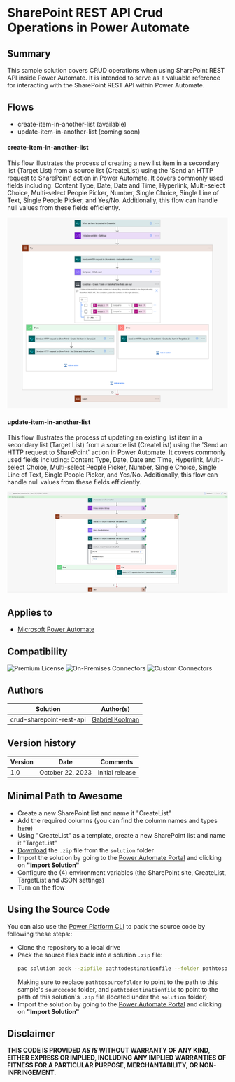 # SharePoint REST API Crud Operations in Power Automate

## Summary

This sample solution covers CRUD operations when using SharePoint REST API inside Power Automate. It is intended to serve as a valuable reference for interacting with the SharePoint REST API within Power Automate.

## Flows

* create-item-in-another-list (available)
* update-item-in-another-list (coming soon)

#### create-item-in-another-list
This flow illustrates the process of creating a new list item in a secondary list (Target List) from a source list (CreateList) using the 'Send an HTTP request to SharePoint' action in Power Automate. It covers commonly used fields including: Content Type, Date, Date and Time, Hyperlink, Multi-select Choice, Multi-select People Picker, Number, Single Choice, Single Line of Text, Single People Picker, and Yes/No. Additionally, this flow can handle null values from these fields efficiently.

![preview01](assets/preview01.png)

#### update-item-in-another-list 
This flow illustrates the process of updating an existing list item in a secondary list (Target List) from a source list (CreateList) using the 'Send an HTTP request to SharePoint' action in Power Automate. It covers commonly used fields including: Content Type, Date, Date and Time, Hyperlink, Multi-select Choice, Multi-select People Picker, Number, Single Choice, Single Line of Text, Single People Picker, and Yes/No. Additionally, this flow can handle null values from these fields efficiently.

![preview02](assets/preview02.png)

## Applies to

* [Microsoft Power Automate](https://docs.microsoft.com/power-automate/)

## Compatibility

![Premium License](https://img.shields.io/badge/Premium%20License-Not%20Required-green.svg "Premium license not required")
![On-Premises Connectors](https://img.shields.io/badge/On--Premises%20Connectors-No-green.svg "Does not use on-premise connectors")
![Custom Connectors](https://img.shields.io/badge/Custom%20Connectors-Not%20Required-green.svg "Does not use custom connectors")

## Authors

Solution|Author(s)
--------|---------
crud-sharepoint-rest-api | [Gabriel Koolman](https://www.linkedin.com/in/gabrielkoolman/)

## Version history

Version|Date|Comments
-------|----|--------
1.0|October 22, 2023|Initial release

## Minimal Path to Awesome

* Create a new SharePoint list and name it "CreateList"
* Add the required columns (you can find the column names and types [here](assets/sp-column-config.json))
* Using "CreateList" as a template, create a new SharePoint list and name it "TargetList"
* [Download](solution/crud-sharepoint-rest-api.zip) the `.zip` file from the `solution` folder
* Import the solution by going to the [Power Automate Portal](https://make.powerautomate.com) and clicking on **"Import Solution"**
* Configure the (4) environment variables (the SharePoint site, CreateList, TargetList and JSON settings)
* Turn on the flow

## Using the Source Code

You can also use the [Power Platform CLI](https://docs.microsoft.com/powerapps/developer/data-platform/powerapps-cli) to pack the source code by following these steps::

* Clone the repository to a local drive
* Pack the source files back into a solution `.zip` file:
  ```bash
  pac solution pack --zipfile pathtodestinationfile --folder pathtosourcefolder
  ```
  Making sure to replace `pathtosourcefolder` to point to the path to this sample's `sourcecode` folder, and `pathtodestinationfile` to point to the path of this solution's `.zip` file (located under the `solution` folder)
* Import the solution by going to the [Power Automate Portal](https://make.powerautomate.com) and clicking on **"Import Solution"**

## Disclaimer

**THIS CODE IS PROVIDED *AS IS* WITHOUT WARRANTY OF ANY KIND, EITHER EXPRESS OR IMPLIED, INCLUDING ANY IMPLIED WARRANTIES OF FITNESS FOR A PARTICULAR PURPOSE, MERCHANTABILITY, OR NON-INFRINGEMENT.**